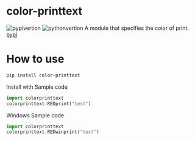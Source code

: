 # color-printtext
![pypivertion](https://img.shields.io/pypi/v/color-printtext.svg)
![pythonvertion](https://img.shields.io/pypi/pyversions/color-printtext.svg)
A module that specifies the color of print.
[pypi](https://pypi.org/project/color-printtext/)
# How to use
```sh
pip install color-printtext
```
Install with
Sample code
```py
import colorprinttext
colorprinttext.REDprint("test")
```
Windows Sample code
```py
import colorprinttext
colorprinttext.REDwinprint("test")
```
